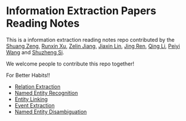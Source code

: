 # Information Extraction Papers Reading Notes
This is a information extraction reading notes repo contributed by the [Shuang Zeng](https://github.com/DreamInvoker), [Runxin Xu](https://github.com/RunxinXu), [Zelin Jiang](https://github.com/woyaonidsh), [Jiaxin Lin](https://github.com/jxlin98), [Jing Ren](https://github.com/RJ6666), [Qing Li](https://github.com/Raccoon-sspku), [Peiyi Wang](https://github.com/Wangpeiyi9979) and [Shuzheng Si](https://github.com/S1s-Z).

We welcome people to contribute this repo together! 

For Better Habits!!

* [Relation Extraction](track/RE.md)
* [Named Entity Recognition](track/NER.md)
* [Entity Linking](track/EL.md)
* [Event Extraction](track/EE.md)
* [Named Entity Disambiguation](track/NED.md)
